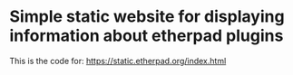 # Simple static website for displaying information about etherpad plugins
This is the code for: https://static.etherpad.org/index.html